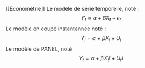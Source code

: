 
[[Econométrie]]
Le modèle de série temporelle, noté : $$Y_t = \alpha + \beta X_t + \epsilon_t $$
Le modèle en coupe instantannée noté : $$Y_i = \alpha + \beta X_i + U_i $$
Le modèle de PANEL, noté $$Y_t = \alpha + \beta X_ti + U_ti $$